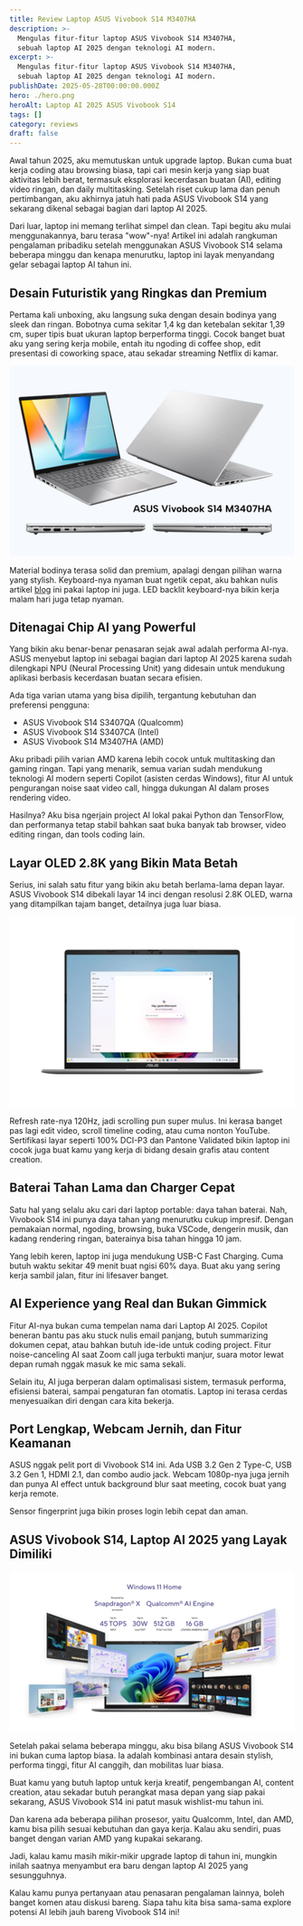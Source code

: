 ```yaml
---
title: Review Laptop ASUS Vivobook S14 M3407HA
description: >-
  Mengulas fitur-fitur laptop ASUS Vivobook S14 M3407HA,
  sebuah laptop AI 2025 dengan teknologi AI modern.
excerpt: >-
  Mengulas fitur-fitur laptop ASUS Vivobook S14 M3407HA,
  sebuah laptop AI 2025 dengan teknologi AI modern.
publishDate: 2025-05-28T00:00:00.000Z
hero: ./hero.png
heroAlt: Laptop AI 2025 ASUS Vivobook S14
tags: []
category: reviews
draft: false
---
```


Awal tahun 2025, aku memutuskan untuk upgrade laptop. Bukan cuma buat kerja coding atau browsing biasa, tapi cari mesin kerja yang siap buat aktivitas lebih berat, termasuk eksplorasi kecerdasan buatan (AI), editing video ringan, dan daily multitasking. Setelah riset cukup lama dan penuh pertimbangan, aku akhirnya jatuh hati pada ASUS Vivobook S14 yang sekarang dikenal sebagai bagian dari laptop AI 2025.

Dari luar, laptop ini memang terlihat simpel dan clean. Tapi begitu aku mulai menggunakannya, baru terasa "wow"-nya! Artikel ini adalah rangkuman pengalaman pribadiku setelah menggunakan ASUS Vivobook S14 selama beberapa minggu dan kenapa menurutku, laptop ini layak menyandang gelar sebagai laptop AI tahun ini.

## Desain Futuristik yang Ringkas dan Premium

Pertama kali unboxing, aku langsung suka dengan desain bodinya yang sleek dan ringan. Bobotnya cuma sekitar 1,4 kg dan ketebalan sekitar 1,39 cm, super tipis buat ukuran laptop berperforma tinggi. Cocok banget buat aku yang sering kerja mobile, entah itu ngoding di coffee shop, edit presentasi di coworking space, atau sekadar streaming Netflix di kamar.

![Laptop AI 2025 ASUS Vivobook S14 M3407HA](./images/laptop-ai-2025-asus-vivobook-s14-m3407ha.webp 'Laptop AI 2025 ASUS Vivobook S14 M3407HA')

Material bodinya terasa solid dan premium, apalagi dengan pilihan warna yang stylish. Keyboard-nya nyaman buat ngetik cepat, aku bahkan nulis artikel [blog](/blog/) ini pakai laptop ini juga. LED backlit keyboard-nya bikin kerja malam hari juga tetap nyaman.

## Ditenagai Chip AI yang Powerful

Yang bikin aku benar-benar penasaran sejak awal adalah performa AI-nya. ASUS menyebut laptop ini sebagai bagian dari laptop AI 2025 karena sudah dilengkapi NPU (Neural Processing Unit) yang didesain untuk mendukung aplikasi berbasis kecerdasan buatan secara efisien.

Ada tiga varian utama yang bisa dipilih, tergantung kebutuhan dan preferensi pengguna:

- ASUS Vivobook S14 S3407QA (Qualcomm)
- ASUS Vivobook S14 S3407CA (Intel)
- ASUS Vivobook S14 M3407HA (AMD)

Aku pribadi pilih varian AMD karena lebih cocok untuk multitasking dan gaming ringan. Tapi yang menarik, semua varian sudah mendukung teknologi AI modern seperti Copilot (asisten cerdas Windows), fitur AI untuk pengurangan noise saat video call, hingga dukungan AI dalam proses rendering video.

Hasilnya? Aku bisa ngerjain project AI lokal pakai Python dan TensorFlow, dan performanya tetap stabil bahkan saat buka banyak tab browser, video editing ringan, dan tools coding lain.

## Layar OLED 2.8K yang Bikin Mata Betah

Serius, ini salah satu fitur yang bikin aku betah berlama-lama depan layar. ASUS Vivobook S14 dibekali layar 14 inci dengan resolusi 2.8K OLED, warna yang ditampilkan tajam banget, detailnya juga luar biasa.

![ASUS Vivobook S14 M3407HA](./images/asus-vivobook-s14-m3407ha.webp 'ASUS Vivobook S14 M3407HA')

Refresh rate-nya 120Hz, jadi scrolling pun super mulus. Ini kerasa banget pas lagi edit video, scroll timeline coding, atau cuma nonton YouTube. Sertifikasi layar seperti 100% DCI-P3 dan Pantone Validated bikin laptop ini cocok juga buat kamu yang kerja di bidang desain grafis atau content creation.

## Baterai Tahan Lama dan Charger Cepat

Satu hal yang selalu aku cari dari laptop portable: daya tahan baterai. Nah, Vivobook S14 ini punya daya tahan yang menurutku cukup impresif. Dengan pemakaian normal, ngoding, browsing, buka VSCode, dengerin musik, dan kadang rendering ringan, baterainya bisa tahan hingga 10 jam.

Yang lebih keren, laptop ini juga mendukung USB-C Fast Charging. Cuma butuh waktu sekitar 49 menit buat ngisi 60% daya. Buat aku yang sering kerja sambil jalan, fitur ini lifesaver banget.

## AI Experience yang Real dan Bukan Gimmick

Fitur AI-nya bukan cuma tempelan nama dari Laptop AI 2025. Copilot beneran bantu pas aku stuck nulis email panjang, butuh summarizing dokumen cepat, atau bahkan butuh ide-ide untuk coding project. Fitur noise-canceling AI saat Zoom call juga terbukti manjur, suara motor lewat depan rumah nggak masuk ke mic sama sekali.

Selain itu, AI juga berperan dalam optimalisasi sistem, termasuk performa, efisiensi baterai, sampai pengaturan fan otomatis. Laptop ini terasa cerdas menyesuaikan diri dengan cara kita bekerja.

## Port Lengkap, Webcam Jernih, dan Fitur Keamanan

ASUS nggak pelit port di Vivobook S14 ini. Ada USB 3.2 Gen 2 Type-C, USB 3.2 Gen 1, HDMI 2.1, dan combo audio jack. Webcam 1080p-nya juga jernih dan punya AI effect untuk background blur saat meeting, cocok buat yang kerja remote.

Sensor fingerprint juga bikin proses login lebih cepat dan aman.

## ASUS Vivobook S14, Laptop AI 2025 yang Layak Dimiliki

![ASUS Vivobook S14](./images/laptop-ai-2025-asus-vivobook-s14.webp 'ASUS Vivobook S14')

Setelah pakai selama beberapa minggu, aku bisa bilang ASUS Vivobook S14 ini bukan cuma laptop biasa. Ia adalah kombinasi antara desain stylish, performa tinggi, fitur AI canggih, dan mobilitas luar biasa.

Buat kamu yang butuh laptop untuk kerja kreatif, pengembangan AI, content creation, atau sekadar butuh perangkat masa depan yang siap pakai sekarang, ASUS Vivobook S14 ini patut masuk wishlist-mu tahun ini.

Dan karena ada beberapa pilihan prosesor, yaitu Qualcomm, Intel, dan AMD, kamu bisa pilih sesuai kebutuhan dan gaya kerja. Kalau aku sendiri, puas banget dengan varian AMD yang kupakai sekarang.

Jadi, kalau kamu masih mikir-mikir upgrade laptop di tahun ini, mungkin inilah saatnya menyambut era baru dengan laptop AI 2025 yang sesungguhnya.

Kalau kamu punya pertanyaan atau penasaran pengalaman lainnya, boleh banget komen atau diskusi bareng. Siapa tahu kita bisa sama-sama explore potensi AI lebih jauh bareng Vivobook S14 ini!
